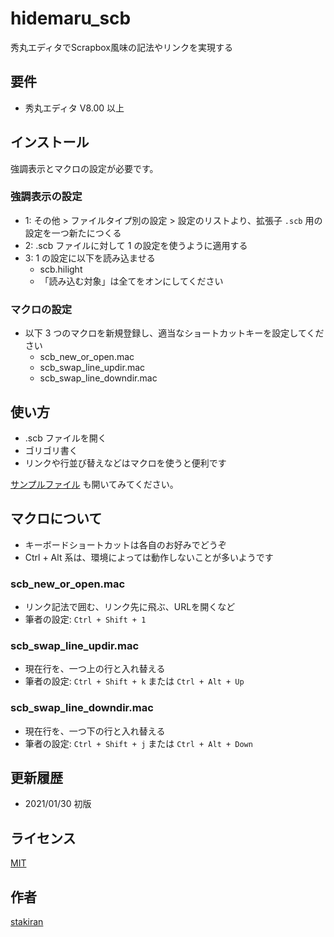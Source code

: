 # hidemaru_scb
秀丸エディタでScrapbox風味の記法やリンクを実現する

## 要件
- 秀丸エディタ V8.00 以上

## インストール
強調表示とマクロの設定が必要です。

### 強調表示の設定
- 1: その他 > ファイルタイプ別の設定 > 設定のリストより、拡張子 `.scb` 用の設定を一つ新たにつくる
- 2: .scb ファイルに対して 1 の設定を使うように適用する
- 3: 1 の設定に以下を読み込ませる
    - scb.hilight
    - 「読み込む対象」は全てをオンにしてください

### マクロの設定
- 以下 3 つのマクロを新規登録し、適当なショートカットキーを設定してください
    - scb_new_or_open.mac
    - scb_swap_line_updir.mac
    - scb_swap_line_downdir.mac

## 使い方
- .scb ファイルを開く
- ゴリゴリ書く
- リンクや行並び替えなどはマクロを使うと便利です

[サンプルファイル](sample/__.scb) も開いてみてください。

## マクロについて
- キーボードショートカットは各自のお好みでどうぞ
- Ctrl + Alt 系は、環境によっては動作しないことが多いようです

### scb_new_or_open.mac
- リンク記法で囲む、リンク先に飛ぶ、URLを開くなど
- 筆者の設定: `Ctrl + Shift + 1`

### scb_swap_line_updir.mac
- 現在行を、一つ上の行と入れ替える
- 筆者の設定: `Ctrl + Shift + k` または `Ctrl + Alt + Up`

### scb_swap_line_downdir.mac
- 現在行を、一つ下の行と入れ替える
- 筆者の設定: `Ctrl + Shift + j` または `Ctrl + Alt + Down`

## 更新履歴
- 2021/01/30 初版

## ライセンス
[MIT](LICENSE)

## 作者
[stakiran](https://github.com/stakiran)
